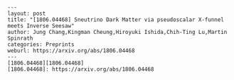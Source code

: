     ---
    layout: post
    title: "[1806.04468] Sneutrino Dark Matter via pseudoscalar X-funnel meets Inverse Seesaw"
    author: Jung Chang,Kingman Cheung,Hiroyuki Ishida,Chih-Ting Lu,Martin Spinrath
    categories: Preprints
    weburl: https://arxiv.org/abs/1806.04468
    ---
    [1806.04468][1806.04468]
    [1806.04468]: https://arxiv.org/abs/1806.04468
